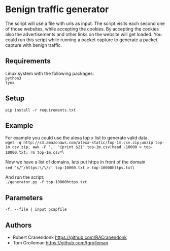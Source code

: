 # Benign traffic generator
The script will use a file with urls as input. The script visits each second one of those websites, while accepting the cookies. By accepting the cookies also the advertisements and other links on the website will get loaded. You could run this script while running a packet capture to generate a packet capture with benign traffic.

## Requirements
Linux system with the following packages:\
`python3`\
`lynx`

## Setup
`pip install -r requirements.txt`

## Example
For example you could use the alexa top x list to generate valid data. \
`wget -q http://s3.amazonaws.com/alexa-static/top-1m.csv.zip;unzip top-1m.csv.zip; awk -F ',' '{print $2}' top-1m.csv|head -10000 > top-10000.txt; rm top-1m.csv*`\

Now we have a list of domains, lets put https in front of the domain \
`sed 's/^/https:\/\//' top-10000.txt > top-10000https.txt`\

And run the script:\
`./generator.py -f top-10000https.txt`

 ## Parameters
 `-f, --file | input pcapfile`

 ## Authors

- Robert Cranendonk https://github.com/RACranendonk
- Tom Grolleman https://github.com/tgrolleman
